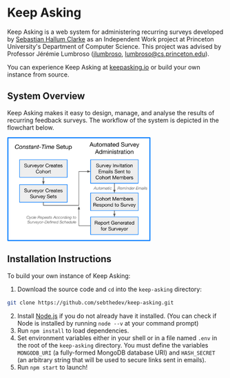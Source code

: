 # Keep Asking
Keep Asking is a web system for administering recurring surveys developed by [Sebastian Hallum Clarke](https://www.sebthedev.com) as an Independent Work project at Princeton University's Department of Computer Science. This project was advised by Professor Jérémie Lumbroso ([jlumbroso](https://github.com/jlumbroso), lumbroso@cs.princeton.edu).

You can experience Keep Asking at [keepasking.io](https://www.keepasking.io) or build your own instance from source.

## System Overview
Keep Asking makes it easy to design, manage, and analyse the results of recurring feedback surveys. The workflow of the system is depicted in the flowchart below.

<img src="./public/img/schematic_drawing.svg" alt="A schematic drawing of the Keep Asking workflow." width="66%" align="center">

## Installation Instructions
To build your own instance of Keep Asking:
1. Download the source code and `cd` into the `keep-asking` directory:
```bash
git clone https://github.com/sebthedev/keep-asking.git
```
2. Install [Node.js](https://nodejs.org/en/) if you do not already have it installed. (You can check if Node is installed by running `node --v` at your command prompt)
3. Run `npm install` to load dependencies.
4. Set environment variables either in your shell or in a file named `.env` in the root of the `keep-asking` directory. You must define the variables `MONGODB_URI` (a fully-formed MongoDB database URI) and `HASH_SECRET` (an arbitrary string that will be used to secure links sent in emails).
5. Run `npm start` to launch!
